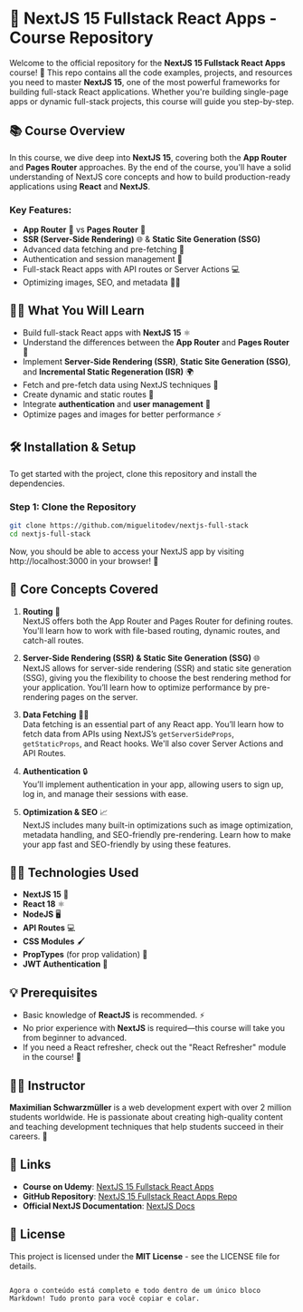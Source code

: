 # 🚀 NextJS 15 Fullstack React Apps - Course Repository

Welcome to the official repository for the **NextJS 15 Fullstack React Apps** course! 🎉 This repo contains all the code examples, projects, and resources you need to master **NextJS 15**, one of the most powerful frameworks for building full-stack React applications. Whether you're building single-page apps or dynamic full-stack projects, this course will guide you step-by-step.

## 📚 Course Overview

In this course, we dive deep into **NextJS 15**, covering both the **App Router** and **Pages Router** approaches. By the end of the course, you'll have a solid understanding of NextJS core concepts and how to build production-ready applications using **React** and **NextJS**.

### Key Features:

- **App Router** 📑 vs **Pages Router** 📄
- **SSR (Server-Side Rendering)** 🌐 & **Static Site Generation (SSG)**
- Advanced data fetching and pre-fetching 🔄
- Authentication and session management 🔐
- Full-stack React apps with API routes or Server Actions 💻
- Optimizing images, SEO, and metadata 📸🌟

## 🧑‍🏫 What You Will Learn

- Build full-stack React apps with **NextJS 15** ⚛️
- Understand the differences between the **App Router** and **Pages Router** 📘
- Implement **Server-Side Rendering (SSR)**, **Static Site Generation (SSG)**, and **Incremental Static Regeneration (ISR)** 🌍
- Fetch and pre-fetch data using NextJS techniques 🔁
- Create dynamic and static routes 📍
- Integrate **authentication** and **user management** 🔑
- Optimize pages and images for better performance ⚡

## 🛠️ Installation & Setup

To get started with the project, clone this repository and install the dependencies.

### Step 1: Clone the Repository

```bash
git clone https://github.com/miguelitodev/nextjs-full-stack
cd nextjs-full-stack
```

Now, you should be able to access your NextJS app by visiting http://localhost:3000 in your browser! 🚀

## 📂 Core Concepts Covered

1. **Routing** 📍  
   NextJS offers both the App Router and Pages Router for defining routes. You'll learn how to work with file-based routing, dynamic routes, and catch-all routes.

2. **Server-Side Rendering (SSR) & Static Site Generation (SSG)** 🌐  
   NextJS allows for server-side rendering (SSR) and static site generation (SSG), giving you the flexibility to choose the best rendering method for your application. You’ll learn how to optimize performance by pre-rendering pages on the server.

3. **Data Fetching** 🦸‍♂️  
   Data fetching is an essential part of any React app. You’ll learn how to fetch data from APIs using NextJS’s `getServerSideProps`, `getStaticProps`, and React hooks. We'll also cover Server Actions and API Routes.

4. **Authentication** 🔒  
   You’ll implement authentication in your app, allowing users to sign up, log in, and manage their sessions with ease.

5. **Optimization & SEO** 📈  
   NextJS includes many built-in optimizations such as image optimization, metadata handling, and SEO-friendly pre-rendering. Learn how to make your app fast and SEO-friendly by using these features.

## 🧑‍💻 Technologies Used

- **NextJS 15** 🚀
- **React 18** ⚛️
- **NodeJS** 🖥️
- **API Routes** 💻
- **CSS Modules** 🖌️
- **PropTypes** (for prop validation) 📜
- **JWT Authentication** 🔑

## 💡 Prerequisites

- Basic knowledge of **ReactJS** is recommended. ⚡
- No prior experience with **NextJS** is required—this course will take you from beginner to advanced.
- If you need a React refresher, check out the "React Refresher" module in the course! 🔄

## 👨‍💻 Instructor

**Maximilian Schwarzmüller** is a web development expert with over 2 million students worldwide. He is passionate about creating high-quality content and teaching development techniques that help students succeed in their careers. 🚀

## 🔗 Links

- **Course on Udemy**: [NextJS 15 Fullstack React Apps](https://www.udemy.com/course/nextjs-15-fullstack-react-apps/)
- **GitHub Repository**: [NextJS 15 Fullstack React Apps Repo](https://github.com/miguelitodev/nextjs-full-stack)
- **Official NextJS Documentation**: [NextJS Docs](https://nextjs.org/docs)

## 🙏 License

This project is licensed under the **MIT License** - see the LICENSE file for details.

```

Agora o conteúdo está completo e todo dentro de um único bloco Markdown! Tudo pronto para você copiar e colar.
```
